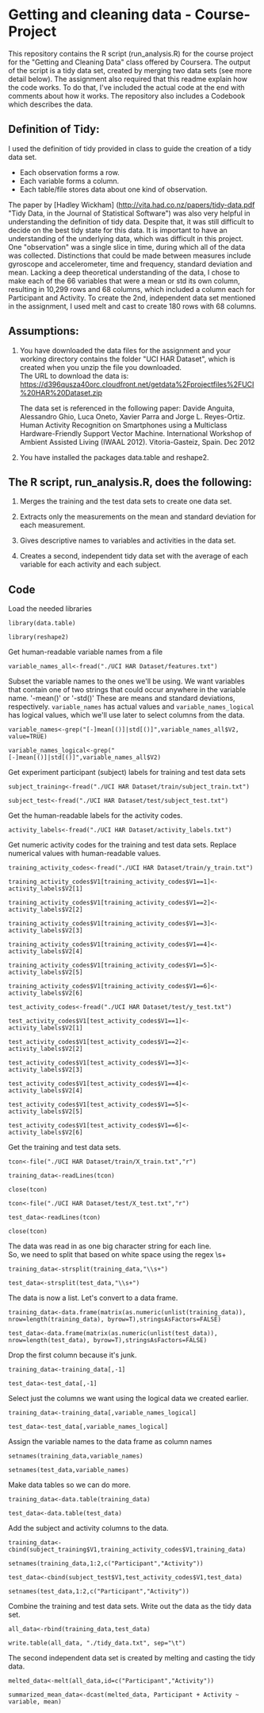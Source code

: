 Getting and cleaning data - Course-Project
=================================
This repository contains the R script (run_analysis.R) for the course project for the "Getting and Cleaning Data" class offered by Coursera. The output of the script is a tidy data set, created by merging two data sets (see more detail below). The assignment also required that this readme explain how the code works.  To do that, I've included the actual code at the end with comments about how it works.  The repository also includes a Codebook which describes the data.

Definition of Tidy:
-------------------
I used the definition of tidy provided in class to guide the creation of a tidy data set.
* Each observation forms a row.
* Each variable forms a column.
* Each table/file stores data about one kind of observation.

The paper by [Hadley Wickham] (http://vita.had.co.nz/papers/tidy-data.pdf "Tidy Data, in the Journal of Statistical Software") was also very helpful in understanding the definition of tidy data.  Despite that, it was still difficult to
decide on the best tidy state for this data.  It is important to have an understanding of the underlying data, which was difficult in this project.  One "observation" was a single slice in time, during which all of the data was collected. Distinctions that could be made between measures include gyroscope and accelerometer, time and frequency, standard deviation and mean.  Lacking a deep theoretical understanding of the data, I chose to make each of the 66 variables that were a mean or std its own column, resulting in 10,299 rows and 68 columns, which included a column each for Participant and Activity.  To create the 2nd, independent data set mentioned in the assignment, I used melt and cast to create 180 rows with 68 columns.

Assumptions:
-------------
1) You have downloaded the data files for the assignment
   and your working directory contains the folder "UCI HAR Dataset", 
   which is created when you unzip the file you downloaded.  
   The URL to download the data is: 
   https://d396qusza40orc.cloudfront.net/getdata%2Fprojectfiles%2FUCI%20HAR%20Dataset.zip
   
   The data set is referenced in the following paper:
   Davide Anguita, Alessandro Ghio, Luca Oneto, Xavier Parra and Jorge L. Reyes-Ortiz. Human Activity Recognition on         Smartphones using a Multiclass Hardware-Friendly Support Vector Machine. International Workshop of Ambient Assisted Living (IWAAL 2012). Vitoria-Gasteiz, Spain. Dec 2012
   
2) You have installed the packages data.table and reshape2.

The R script, run_analysis.R, does the following:
-------------------------------------------------

1) Merges the training and the test data sets to create one data set.

2) Extracts only the measurements on the mean and standard deviation for each measurement.

3) Gives descriptive names to variables and activities in the data set.

4) Creates a second, independent tidy data set with the average of each variable 
   for each activity and each subject.

Code
--------
Load the needed libraries 

`library(data.table)` 

`library(reshape2)`

Get human-readable variable names from a file

`variable_names_all<-fread("./UCI HAR Dataset/features.txt")`

Subset the variable names to the ones we'll be using.
We want variables that contain one of two strings that could occur anywhere in the variable name.
 '-mean()' or '-std()' 
These are means and standard deviations, respectively.
`variable_names` has actual values and `variable_names_logical` has logical values, which we'll use later
to select columns from the data.

`variable_names<-grep("[-]mean[()]|std[()]",variable_names_all$V2, value=TRUE)`

`variable_names_logical<-grep("[-]mean[()]|std[()]",variable_names_all$V2)`

Get experiment participant (subject) labels for training and test data sets

`subject_training<-fread("./UCI HAR Dataset/train/subject_train.txt")`

`subject_test<-fread("./UCI HAR Dataset/test/subject_test.txt")`

Get the human-readable labels for the activity codes.

`activity_labels<-fread("./UCI HAR Dataset/activity_labels.txt")`

Get numeric activity codes for the training and test data sets.
Replace numerical values with human-readable values.

`training_activity_codes<-fread("./UCI HAR Dataset/train/y_train.txt")`

`training_activity_codes$V1[training_activity_codes$V1==1]<-activity_labels$V2[1]`

`training_activity_codes$V1[training_activity_codes$V1==2]<-activity_labels$V2[2]`

`training_activity_codes$V1[training_activity_codes$V1==3]<-activity_labels$V2[3]`

`training_activity_codes$V1[training_activity_codes$V1==4]<-activity_labels$V2[4]`

`training_activity_codes$V1[training_activity_codes$V1==5]<-activity_labels$V2[5]`

`training_activity_codes$V1[training_activity_codes$V1==6]<-activity_labels$V2[6]`

`test_activity_codes<-fread("./UCI HAR Dataset/test/y_test.txt")`

`test_activity_codes$V1[test_activity_codes$V1==1]<-activity_labels$V2[1]`

`test_activity_codes$V1[test_activity_codes$V1==2]<-activity_labels$V2[2]`

`test_activity_codes$V1[test_activity_codes$V1==3]<-activity_labels$V2[3]`

`test_activity_codes$V1[test_activity_codes$V1==4]<-activity_labels$V2[4]`

`test_activity_codes$V1[test_activity_codes$V1==5]<-activity_labels$V2[5]`

`test_activity_codes$V1[test_activity_codes$V1==6]<-activity_labels$V2[6]`

Get the training and test data sets.

`tcon<-file("./UCI HAR Dataset/train/X_train.txt","r")`

`training_data<-readLines(tcon)`

`close(tcon)`

`tcon<-file("./UCI HAR Dataset/test/X_test.txt","r")`

`test_data<-readLines(tcon)`

`close(tcon)`

The data was read in as one big character string for each line.  
So, we need to split that based on white space using the regex \\s+

`training_data<-strsplit(training_data,"\\s+")`

`test_data<-strsplit(test_data,"\\s+")`

The data is now a list.  Let's convert to a data frame.

`training_data<-data.frame(matrix(as.numeric(unlist(training_data)), nrow=length(training_data), byrow=T),stringsAsFactors=FALSE)`

`test_data<-data.frame(matrix(as.numeric(unlist(test_data)), nrow=length(test_data), byrow=T),stringsAsFactors=FALSE)`

Drop the first column because it's junk.

`training_data<-training_data[,-1]`

`test_data<-test_data[,-1]`

Select just the columns we want using the logical data we created earlier.

`training_data<-training_data[,variable_names_logical]`

`test_data<-test_data[,variable_names_logical]`

Assign the variable names to the data frame as column names

`setnames(training_data,variable_names)`

`setnames(test_data,variable_names)`

Make data tables so we can do more.

`training_data<-data.table(training_data)`

`test_data<-data.table(test_data)`

Add the subject and activity columns to the data.

`training_data<-cbind(subject_training$V1,training_activity_codes$V1,training_data)`

`setnames(training_data,1:2,c("Participant","Activity"))`

`test_data<-cbind(subject_test$V1,test_activity_codes$V1,test_data)`

`setnames(test_data,1:2,c("Participant","Activity"))`

Combine the training and test data sets. Write out the data as the tidy data set.

`all_data<-rbind(training_data,test_data)`

`write.table(all_data, "./tidy_data.txt", sep="\t")`

The second independent data set is created by melting and casting the tidy data.

`melted_data<-melt(all_data,id=c("Participant","Activity"))`

`summarized_mean_data<-dcast(melted_data, Participant + Activity ~ variable, mean)`
